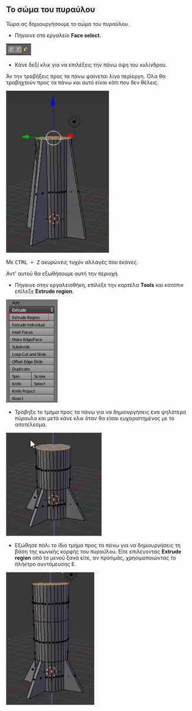 ## Το σώμα του πυραύλου

Τώρα ας δημιουργήσουμε το σώμα του πυραύλου.

+ Πήγαινε στο εργαλείο **Face select**.

![Εργαλείο face select](images/blender-face-tool.png)

+ Κάνε δεξί κλικ για να επιλέξεις την πάνω όψη του κυλίνδρου.

Άν την τραβήξεις προς τα πάνω φαίνεται λίγο περίεργη. Όλα θα τραβηχτούν προς τα πάνω και αυτό είναι κάτι που δεν θέλεις.

![Τράβηξε τον πύραυλο προς τα πάνω](images/blender-rocket-pull.png)

Με <kbd>CTRL + Z</kbd> ακυρώνεις τυχόν αλλαγές που έκανες.

Αντ' αυτού θα εξωθήσουμε αυτή την περιοχή.

+ Πήγαινε στην εργαλειοθήκη, επίλεξε την καρτέλα **Tools** και κατόπιν επίλεξε **Extrude region**.

![Extrude region](images/extrude-region.png)

+ Τράβηξε το τμήμα προς τα πάνω για να δημιουργήσεις ένα ψηλότερο πύραυλο και μετά κάνε κλικ όταν θα είσαι ευχαριστημένος με το αποτέλεσμα.

![Extrude region](images/blender-rocket-body-extrude.png)

+ Εξώθησε πάλι το ίδιο τμήμα προς τα πάνω για να δημιουργήσεις τη βάση της κωνικής κορφής του πυραύλου. Είτε επιλέγοντας **Extrude region** από το μενού ξανά είτε, αν προτιμάς, χρησιμοποιώντας το πλήκτρο συντόμευσης <kbd>E</kbd>.

![Κώνος κορυφής](images/blender-rocket-nose-extrude.png)